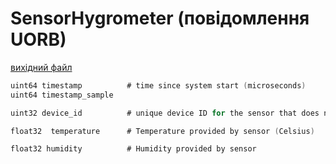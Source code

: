 # SensorHygrometer (повідомлення UORB)



[вихідний файл](https://github.com/PX4/PX4-Autopilot/blob/release/1.15/msg/SensorHygrometer.msg)

```c
uint64 timestamp          # time since system start (microseconds)
uint64 timestamp_sample

uint32 device_id          # unique device ID for the sensor that does not change between power cycles

float32  temperature      # Temperature provided by sensor (Celsius)

float32 humidity          # Humidity provided by sensor

```
